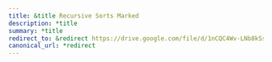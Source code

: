 ```yaml
---
title: &title Recursive Sorts Marked
description: *title
summary: *title
redirect_to: &redirect https://drive.google.com/file/d/1nCQC4Wv-LNb8kSs6EoQq4TvMpat0xPrI/view?usp=drive_link
canonical_url: *redirect
---
```

